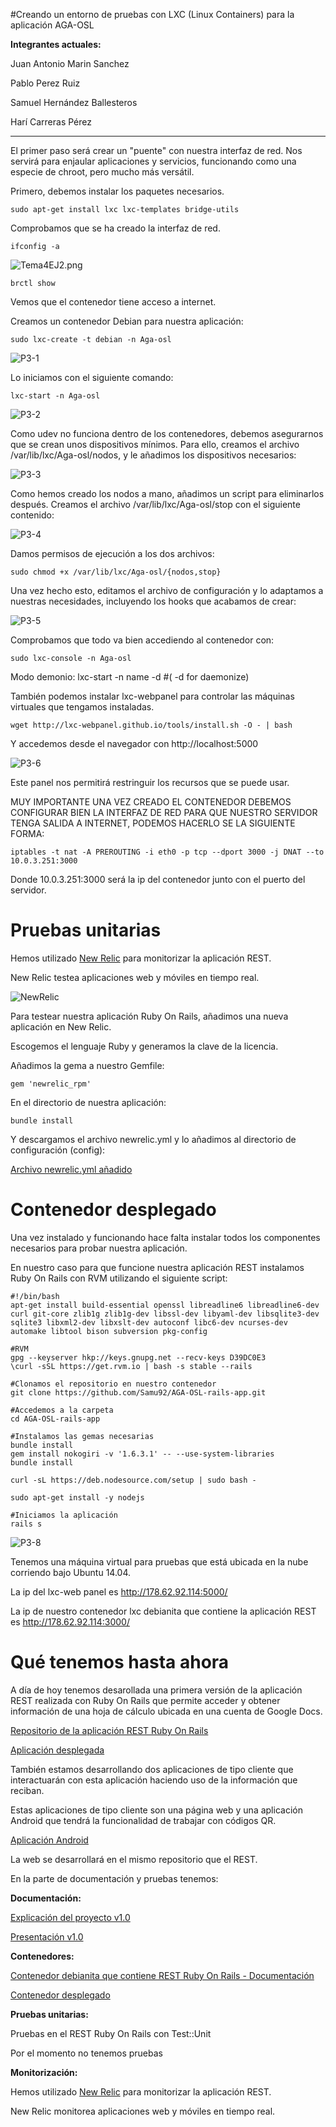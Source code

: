 #Creando un entorno de pruebas con LXC (Linux Containers) para la aplicación AGA-OSL

**Integrantes actuales:**

Juan Antonio Marin Sanchez

Pablo Perez Ruiz

Samuel Hernández Ballesteros

Harí Carreras Pérez


- - -


El primer paso será crear un "puente" con nuestra interfaz de red. Nos servirá para enjaular aplicaciones y servicios, funcionando como una especie de chroot, pero mucho más versátil.

Primero, debemos instalar los paquetes necesarios.

	sudo apt-get install lxc lxc-templates bridge-utils

Comprobamos que se ha creado la interfaz de red.

	ifconfig -a

![Tema4EJ2.png](http://i62.tinypic.com/152g5cy.jpg)

	brctl show

Vemos que el contenedor tiene acceso a internet.

Creamos un contenedor Debian para nuestra aplicación:

	sudo lxc-create -t debian -n Aga-osl

![P3-1](http://i59.tinypic.com/4j85cg.jpg)

Lo iniciamos con el siguiente comando:

	lxc-start -n Aga-osl

![P3-2](http://i59.tinypic.com/20ifbet.jpg)

Como udev no funciona dentro de los contenedores, debemos asegurarnos que se crean unos dispositivos mínimos. Para ello, creamos el archivo /var/lib/lxc/Aga-osl/nodos, y le añadimos los dispositivos necesarios:

![P3-3](http://i62.tinypic.com/15z1ao3.jpg)

Como hemos creado los nodos a mano, añadimos un script para eliminarlos después. Creamos el archivo /var/lib/lxc/Aga-osl/stop con el siguiente contenido:

![P3-4](http://i62.tinypic.com/2lwtxmq.jpg)

Damos permisos de ejecución a los dos archivos:

	sudo chmod +x /var/lib/lxc/Aga-osl/{nodos,stop}

Una vez hecho esto, editamos el archivo de configuración y lo adaptamos a nuestras necesidades, incluyendo los hooks que acabamos de crear:

![P3-5](http://i60.tinypic.com/23scjsn.jpg)

Comprobamos que todo va bien accediendo al contenedor con:

	sudo lxc-console -n Aga-osl

Modo demonio:
	lxc-start -n name -d #( -d for daemonize)

También podemos instalar lxc-webpanel para controlar las máquinas virtuales que tengamos instaladas.

	wget http://lxc-webpanel.github.io/tools/install.sh -O - | bash

Y accedemos desde el navegador con http://localhost:5000

![P3-6](http://i59.tinypic.com/34pkg86.jpg)

Este panel nos permitirá restringuir los recursos que se puede usar.

MUY IMPORTANTE UNA VEZ CREADO EL CONTENEDOR DEBEMOS CONFIGURAR BIEN LA INTERFAZ DE RED PARA QUE NUESTRO SERVIDOR TENGA SALIDA A INTERNET, PODEMOS HACERLO SE LA SIGUIENTE FORMA:

	iptables -t nat -A PREROUTING -i eth0 -p tcp --dport 3000 -j DNAT --to 10.0.3.251:3000

Donde 10.0.3.251:3000 será la ip del contenedor junto con el puerto del servidor.

# Pruebas unitarias

Hemos utilizado [New Relic](http://newrelic.com/sp/brand?utm_source=GOOG&utm_medium=adwords&utm_content=rpm&utm_campaign=RPM&utm_term=NewRelic&mpc=PS-GOOG-RPM-EN-SIGNUP-Europe-Brand-NewRelic-LP3&gclid=Cj0KEQiAzb-kBRDe49qh9s75m-wBEiQATOxgwdPt9jKY8auuF_Y5KoKYNJ6eI_DDrJJmVO91Z-IM_MkaAlK18P8HAQ) para monitorizar la aplicación REST.

New Relic testea aplicaciones web y móviles en tiempo real.

![NewRelic](http://i62.tinypic.com/2qs43s6.jpg)

Para testear nuestra aplicación Ruby On Rails, añadimos una nueva aplicación en New Relic.

Escogemos el lenguaje Ruby y generamos la clave de la licencia.

Añadimos la gema a nuestro Gemfile:

````
gem 'newrelic_rpm'
````

En el directorio de nuestra aplicación:

````
bundle install
````

Y descargamos el archivo newrelic.yml y lo añadimos al directorio de configuración (config):

[Archivo newrelic.yml añadido](https://github.com/hcarreras/AGA-OSL-rails-app/blob/a982918f4213d08cd1426d9ebe250fe774c3b584/config/newrelic.yml)

# Contenedor desplegado
Una vez instalado y funcionando hace falta instalar todos los componentes necesarios para probar nuestra aplicación.

En nuestro caso para que funcione nuestra aplicación REST instalamos Ruby On Rails con RVM utilizando el siguiente script:

    #!/bin/bash
    apt-get install build-essential openssl libreadline6 libreadline6-dev curl git-core zlib1g zlib1g-dev libssl-dev libyaml-dev libsqlite3-dev sqlite3 libxml2-dev libxslt-dev autoconf libc6-dev ncurses-dev automake libtool bison subversion pkg-config

    #RVM
    gpg --keyserver hkp://keys.gnupg.net --recv-keys D39DC0E3
    \curl -sSL https://get.rvm.io | bash -s stable --rails

    #Clonamos el repositorio en nuestro contenedor
    git clone https://github.com/Samu92/AGA-OSL-rails-app.git

    #Accedemos a la carpeta
    cd AGA-OSL-rails-app

    #Instalamos las gemas necesarias
    bundle install
    gem install nokogiri -v '1.6.3.1' -- --use-system-libraries
    bundle install
	
    curl -sL https://deb.nodesource.com/setup | sudo bash -
    
    sudo apt-get install -y nodejs
    
    #Iniciamos la aplicación
    rails s

![P3-8](http://i60.tinypic.com/2s66dky.jpg)

Tenemos una máquina virtual para pruebas que está ubicada en la nube corriendo bajo Ubuntu 14.04.

La ip del lxc-web panel es http://178.62.92.114:5000/

La ip de nuestro contenedor lxc debianita que contiene la aplicación REST es http://178.62.92.114:3000/


# Qué tenemos hasta ahora
A día de hoy tenemos desarollada una primera versión de la aplicación REST realizada con Ruby On Rails que permite acceder y obtener información de una hoja de cálculo ubicada en una cuenta de Google Docs.

[Repositorio de la aplicación REST Ruby On Rails](https://github.com/hcarreras/AGA-OSL-rails-app)

[Aplicación desplegada](http://aga-osl.herokuapp.com/)

También estamos desarrollando dos aplicaciones de tipo cliente que interactuarán con esta aplicación haciendo uso de la información que reciban.

Estas aplicaciones de tipo cliente son una página web y una aplicación Android que tendrá la funcionalidad de trabajar con códigos QR.

[Aplicación Android](https://github.com/Samu92/AGA-OSL-Android-App)

La web se desarrollará en el mismo repositorio que el REST.

En la parte de documentación y pruebas tenemos:

**Documentación:**

[Explicación del proyecto v1.0](https://github.com/Samu92/AGA-OSL/blob/master/Documentaci%C3%B3n/Documentaci%C3%B3n%20proyecto%20de%20gesti%C3%B3n%20automatizada%20de%20almac%C3%A9n%20de%20reciclaje.md)

[Presentación v1.0](https://github.com/Samu92/AGA-OSL/tree/master/Documentaci%C3%B3n/Presentaci%C3%B3n)

**Contenedores:**

[Contenedor debianita que contiene REST Ruby On Rails - Documentación](https://github.com/Samu92/AGA-OSL/blob/master/Documentaci%C3%B3n/Entorno%20de%20pruebas/Contenedores%20y%20pruebas.md)

[Contenedor desplegado](http://178.62.92.114:3000/)

**Pruebas unitarias:**

Pruebas en el REST Ruby On Rails con Test::Unit

Por el momento no tenemos pruebas

**Monitorización:**

Hemos utilizado [New Relic](http://newrelic.com/sp/brand?utm_source=GOOG&utm_medium=adwords&utm_content=rpm&utm_campaign=RPM&utm_term=NewRelic&mpc=PS-GOOG-RPM-EN-SIGNUP-Europe-Brand-NewRelic-LP3&gclid=Cj0KEQiAzb-kBRDe49qh9s75m-wBEiQATOxgwdPt9jKY8auuF_Y5KoKYNJ6eI_DDrJJmVO91Z-IM_MkaAlK18P8HAQ) para monitorizar la aplicación REST.

New Relic monitorea aplicaciones web y móviles en tiempo real.













